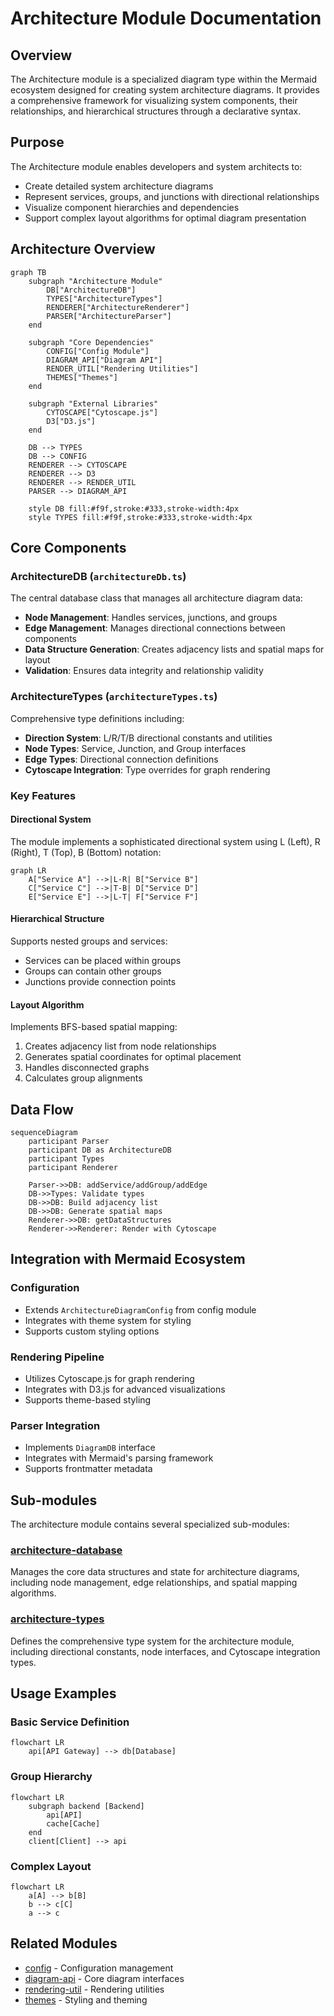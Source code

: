 # Architecture Module Documentation

## Overview

The Architecture module is a specialized diagram type within the Mermaid ecosystem designed for creating system architecture diagrams. It provides a comprehensive framework for visualizing system components, their relationships, and hierarchical structures through a declarative syntax.

## Purpose

The Architecture module enables developers and system architects to:
- Create detailed system architecture diagrams
- Represent services, groups, and junctions with directional relationships
- Visualize component hierarchies and dependencies
- Support complex layout algorithms for optimal diagram presentation

## Architecture Overview

```mermaid
graph TB
    subgraph "Architecture Module"
        DB["ArchitectureDB"]
        TYPES["ArchitectureTypes"]
        RENDERER["ArchitectureRenderer"]
        PARSER["ArchitectureParser"]
    end
    
    subgraph "Core Dependencies"
        CONFIG["Config Module"]
        DIAGRAM_API["Diagram API"]
        RENDER_UTIL["Rendering Utilities"]
        THEMES["Themes"]
    end
    
    subgraph "External Libraries"
        CYTOSCAPE["Cytoscape.js"]
        D3["D3.js"]
    end
    
    DB --> TYPES
    DB --> CONFIG
    RENDERER --> CYTOSCAPE
    RENDERER --> D3
    RENDERER --> RENDER_UTIL
    PARSER --> DIAGRAM_API
    
    style DB fill:#f9f,stroke:#333,stroke-width:4px
    style TYPES fill:#f9f,stroke:#333,stroke-width:4px
```

## Core Components

### ArchitectureDB (`architectureDb.ts`)
The central database class that manages all architecture diagram data:
- **Node Management**: Handles services, junctions, and groups
- **Edge Management**: Manages directional connections between components
- **Data Structure Generation**: Creates adjacency lists and spatial maps for layout
- **Validation**: Ensures data integrity and relationship validity

### ArchitectureTypes (`architectureTypes.ts`)
Comprehensive type definitions including:
- **Direction System**: L/R/T/B directional constants and utilities
- **Node Types**: Service, Junction, and Group interfaces
- **Edge Types**: Directional connection definitions
- **Cytoscape Integration**: Type overrides for graph rendering

### Key Features

#### Directional System
The module implements a sophisticated directional system using L (Left), R (Right), T (Top), B (Bottom) notation:

```mermaid
graph LR
    A["Service A"] -->|L-R| B["Service B"]
    C["Service C"] -->|T-B| D["Service D"]
    E["Service E"] -->|L-T| F["Service F"]
```

#### Hierarchical Structure
Supports nested groups and services:
- Services can be placed within groups
- Groups can contain other groups
- Junctions provide connection points

#### Layout Algorithm
Implements BFS-based spatial mapping:
1. Creates adjacency list from node relationships
2. Generates spatial coordinates for optimal placement
3. Handles disconnected graphs
4. Calculates group alignments

## Data Flow

```mermaid
sequenceDiagram
    participant Parser
    participant DB as ArchitectureDB
    participant Types
    participant Renderer
    
    Parser->>DB: addService/addGroup/addEdge
    DB->>Types: Validate types
    DB->>DB: Build adjacency list
    DB->>DB: Generate spatial maps
    Renderer->>DB: getDataStructures
    Renderer->>Renderer: Render with Cytoscape
```

## Integration with Mermaid Ecosystem

### Configuration
- Extends `ArchitectureDiagramConfig` from config module
- Integrates with theme system for styling
- Supports custom styling options

### Rendering Pipeline
- Utilizes Cytoscape.js for graph rendering
- Integrates with D3.js for advanced visualizations
- Supports theme-based styling

### Parser Integration
- Implements `DiagramDB` interface
- Integrates with Mermaid's parsing framework
- Supports frontmatter metadata

## Sub-modules

The architecture module contains several specialized sub-modules:

### [architecture-database](architecture-database.md)
Manages the core data structures and state for architecture diagrams, including node management, edge relationships, and spatial mapping algorithms.

### [architecture-types](architecture-types.md)
Defines the comprehensive type system for the architecture module, including directional constants, node interfaces, and Cytoscape integration types.

## Usage Examples

### Basic Service Definition
```mermaid
flowchart LR
    api[API Gateway] --> db[Database]
```

### Group Hierarchy
```mermaid
flowchart LR
    subgraph backend [Backend]
        api[API]
        cache[Cache]
    end
    client[Client] --> api
```

### Complex Layout
```mermaid
flowchart LR
    a[A] --> b[B]
    b --> c[C]
    a --> c
```

## Related Modules

- [config](config.md) - Configuration management
- [diagram-api](diagram-api.md) - Core diagram interfaces
- [rendering-util](rendering-util.md) - Rendering utilities
- [themes](themes.md) - Styling and theming